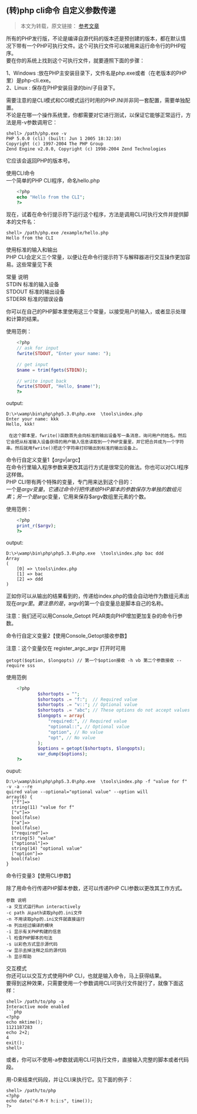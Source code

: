 ## (转)php cli命令 自定义参数传递


> 本文为转载，原文链接： [参考文章][0]

所有的PHP发行版，不论是编译自源代码的版本还是预创建的版本，都在默认情况下带有一个PHP可执行文件。这个可执行文件可以被用来运行命令行的PHP程序。  
要在你的系统上找到这个可执行文件，就要遵照下面的步骤：

1、Windows :放在PHP主安装目录下，文件名是php.exe或者（在老版本的PHP里）是php-cli.exe。  
2、Linux : 保存在PHP安装目录的bin/子目录下。

需要注意的是CLI模式和CGI模式运行时用的PHP.INI并非同一套配置，需要单独配置。  
不论是在哪一个操作系统里，你都需要对它进行测试，以保证它能够正常运行，方法是用-v参数调用它：

    shell> /path/php.exe -v
    PHP 5.0.0 (cli) (built: Jun 1 2005 18:32:10)
    Copyright (c) 1997-2004 The PHP Group
    Zend Engine v2.0.0, Copyright (c) 1998-2004 Zend Technologies

它应该会返回PHP的版本号。

使用CLI命令  
一个简单的PHP CLI程序，命名hello.php

```php
    <?php
    echo "Hello from the CLI";
    ?>
```
现在，试着在命令行提示符下运行这个程序，方法是调用CLI可执行文件并提供脚本的文件名：

    shell> /path/php.exe /example/hello.php
    Hello from the CLI

使用标准的输入和输出  
PHP CLI会定义三个常量，以便让在命令行提示符下与解释器进行交互操作更加容易。这些常量见下表

常量 说明  
STDIN 标准的输入设备  
STDOUT 标准的输出设备  
STDERR 标准的错误设备

你可以在自己的PHP脚本里使用这三个常量，以接受用户的输入，或者显示处理和计算的结果。

使用范例：

```php
    <?php
    // ask for input
    fwrite(STDOUT, "Enter your name: ");
     
    // get input
    $name = trim(fgets(STDIN));
     
    // write input back
    fwrite(STDOUT, "Hello, $name!");
    ?>
```

output:

    D:\>\wamp\bin\php\php5.3.0\php.exe  \tools\index.php
    Enter your name: kkk
    Hello, kkk!

     在这个脚本里，fwrite()函数首先会向标准的输出设备写一条消息，询问用户的姓名。然后它会把从标准输入设备获得的用户输入信息读取到一个PHP变量里，并它把合并成为一个字符串。然后就用fwrite()把这个字符串打印输出到标准的输出设备上。
    

命令行自定义变量1【$argv|$argc】  
在命令行里输入程序参数来更改其运行方式是很常见的做法。你也可以对CLI程序这样做。  
PHP CLI带有两个特殊的变量，专门用来达到这个目的：  
一个是$argv变量，它通过命令行把传递给PHP脚本的参数保存为单独的数组元素；  
另一个是$argc变量，它用来保存$argv数组里元素的个数。

使用范例：

```php
    <?php
    print_r($argv);
    ?>
```

output:
    
    D:\>\wamp\bin\php\php5.3.0\php.exe  \tools\index.php bac ddd
    Array
    (
        [0] => \tools\index.php
        [1] => bac
        [2] => ddd
    )

正如你可以从输出的结果看到的，传递给index.php的值会自动地作为数组元素出现在$argv里。要注意的是，$argv的第一个自变量总是脚本自己的名称。

注意：我们还可以用Console_Getopt PEAR类向PHP增加更加复杂的命令行参数。

命令行自定义变量2【使用Console_Getopt接收参数】

注意：这个变量仅在 register_argc_argv 打开时可用

    getopt($option, $longopts) // 第一个$option接收 -h vb 第二个参数接收 --require sss

使用范例

```php
    <?php
            $shortopts = "";
            $shortopts .= "f:";  // Required value
            $shortopts .= "v::"; // Optional value
            $shortopts .= "abc"; // These options do not accept values
            $longopts = array(
                "required:", // Required value
                "optional::", // Optional value
                "option", // No value
                "opt", // No value
            );
            $options = getopt($shortopts, $longopts);
            var_dump($options);
    ?> 
```

ouput:

    D:\>\wamp\bin\php\php5.3.0\php.exe  \tools\index.php -f "value for f" -v -a --re
    quired value --optional="optional value" --option will
    array(6) {
      ["f"]=>
      string(11) "value for f"
      ["v"]=>
      bool(false)
      ["a"]=>
      bool(false)
      ["required"]=>
      string(5) "value"
      ["optional"]=>
      string(14) "optional value"
      ["option"]=>
      bool(false)
    }

命令行变量3【使用CLI参数】

除了用命令行传递PHP脚本参数，还可以传递PHP CLI参数以更改其工作方式。

    参数 说明  
    -a 交互式运行Run interactively  
    -c path 从path读取php的.ini文件  
    -n 不用读取php的.ini文件就直接运行  
    -m 列出经过编译的模块  
    -i 显示有关PHP构建的信息  
    -l 检查PHP脚本的句法  
    -s 以彩色方式显示源代码  
    -w 显示去掉注释之后的源代码  
    -h 显示帮助

交互模式  
你还可以以交互方式使用PHP CLI，也就是输入命令，马上获得结果。  
要得到这种效果，只需要使用一个参数调用CLI可执行文件就行了，就像下面这样：

    shell> /path/to/php -a
    Interactive mode enabled
    ```php
    <?php
    echo mktime();
    1121187283
    echo 2+2;
    4
    exit();
    shell>

或者，你可以不使用-a参数就调用CLI可执行文件，直接输入完整的脚本或者代码段。

用<Ctrl>-D来结束代码段，并让CLI来执行它。见下面的例子：

    shell> /path/to/php
    <?php
    echo date("d-M-Y h:i:s", time());
    ?>

    
[0]: http://www.cnblogs.com/zcy_soft/archive/2011/12/10/2283437.html